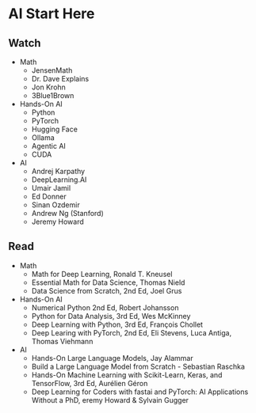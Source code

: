 # AI Start Here

## Watch
- Math
  - JensenMath
  - Dr. Dave Explains
  - Jon Krohn
  - 3Blue1Brown
- Hands-On AI
  - Python
  - PyTorch
  - Hugging Face
  - Ollama
  - Agentic AI
  - CUDA
- AI
  - Andrej Karpathy
  - DeepLearning.AI
  - Umair Jamil
  - Ed Donner
  - Sinan Ozdemir
  - Andrew Ng (Stanford)
  - Jeremy Howard

## Read
- Math
  - Math for Deep Learning, Ronald T. Kneusel
  - Essential Math for Data Science, Thomas Nield
  - Data Science from Scratch, 2nd Ed, Joel Grus
- Hands-On AI
  - Numerical Python 2nd Ed, Robert Johansson
  - Python for Data Analysis, 3rd Ed, Wes McKinney
  - Deep Learning with Python, 3rd Ed, François Chollet
  - Deep Learing with PyTorch, 2nd Ed, Eli Stevens, Luca Antiga, Thomas Viehmann
- AI
  - Hands-On Large Language Models, Jay Alammar
  - Build a Large Language Model from Scratch - Sebastian Raschka
  - Hands-On Machine Learning with Scikit-Learn, Keras, and TensorFlow, 3rd Ed, Aurélien Géron
  - Deep Learning for Coders with fastai and PyTorch: AI Applications Without a PhD, eremy Howard & Sylvain Gugger
